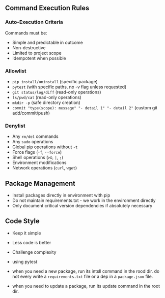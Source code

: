 ## Command Execution Rules
### Auto-Execution Criteria
Commands must be:
- Simple and predictable in outcome
- Non-destructive
- Limited to project scope
- Idempotent when possible

### Allowlist
- `pip install/uninstall` (specific package)
- `pytest` (with specific paths, no -v flag unless requested)
- `git status/log/diff` (read-only operations)
- `ls/pwd/cat` (read-only operations)
- `mkdir -p` (safe directory creation)
- `commit "type(scope): message" "- detail 1" "- detail 2"` (custom git add/commit/push)

### Denylist
- Any `rm/del` commands
- Any `sudo` operations
- Global pip operations without `-t`
- Force flags (`-f`, `--force`)
- Shell operations (`>&`, `|`, `;`)
- Environment modifications
- Network operations (`curl`, `wget`)


## Package Management
- Install packages directly in environment with pip
- Do not maintain requirements.txt - we work in the environment directly
- Only document critical version dependencies if absolutely necessary

## Code Style
- Keep it simple
- Less code is better
- Challenge complexity 

- using pytest
- when you need a new package, run its intsll command in the rood dir. do not every write a `requirements.txt` file or a dep in a `package.json` file.
- when you need to update a package, run its update command in the root dir.